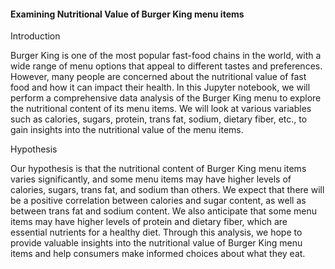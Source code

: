 #### Examining Nutritional Value of Burger King menu items

Introduction

Burger King is one of the most popular fast-food chains in the world, with a wide range of menu options that appeal to different tastes and preferences. However, many people are concerned about the nutritional value of fast food and how it can impact their health. In this Jupyter notebook, we will perform a comprehensive data analysis of the Burger King menu to explore the nutritional content of its menu items. We will look at various variables such as calories, sugars, protein, trans fat, sodium, dietary fiber, etc., to gain insights into the nutritional value of the menu items.

Hypothesis

Our hypothesis is that the nutritional content of Burger King menu items varies significantly, and some menu items may have higher levels of calories, sugars, trans fat, and sodium than others. We expect that there will be a positive correlation between calories and sugar content, as well as between trans fat and sodium content. We also anticipate that some menu items may have higher levels of protein and dietary fiber, which are essential nutrients for a healthy diet. Through this analysis, we hope to provide valuable insights into the nutritional value of Burger King menu items and help consumers make informed choices about what they eat.
